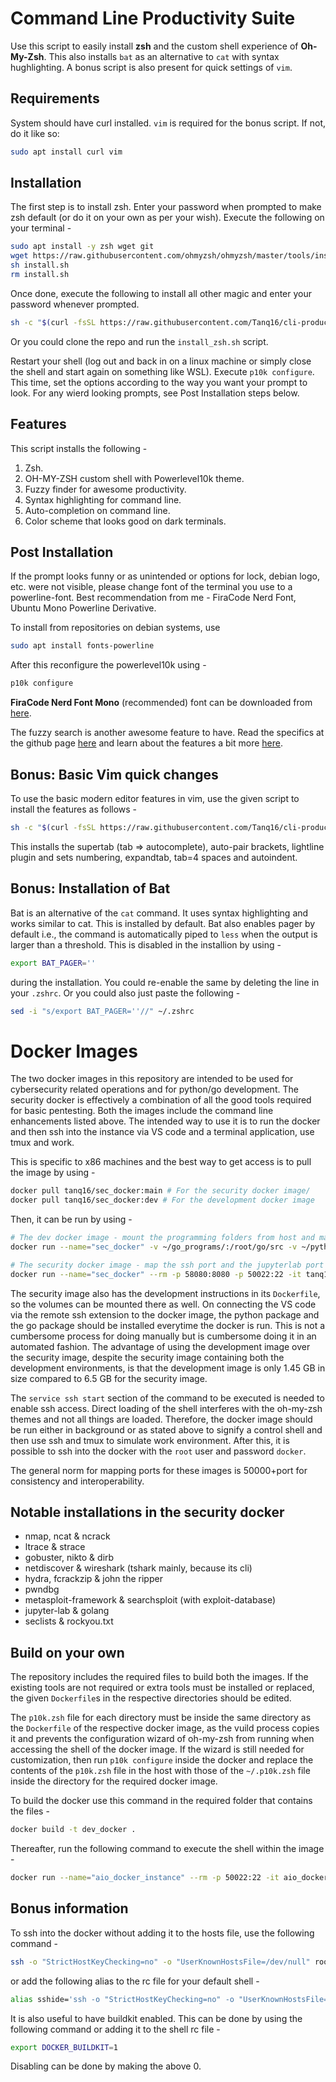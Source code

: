 # Command Line Productivity Suite

Use this script to easily install **zsh** and the custom shell experience of **Oh-My-Zsh**. This also installs `bat` as an alternative to `cat` with syntax hughlighting. A bonus script is also present for quick settings of `vim`.

## Requirements

System should have curl installed. `vim` is required for the bonus script. If not, do it like so:
```bash
sudo apt install curl vim
```

## Installation

The first step is to install zsh. Enter your password when prompted to make zsh default (or do it on your own as per your wish). Execute the following on your terminal -
```bash
sudo apt install -y zsh wget git
wget https://raw.githubusercontent.com/ohmyzsh/ohmyzsh/master/tools/install.sh 2>/dev/null
sh install.sh
rm install.sh
```

Once done, execute the following to install all other magic and enter your password whenever prompted.
```bash
sh -c "$(curl -fsSL https://raw.githubusercontent.com/Tanq16/cli-productivity-suite/master/install_zsh.sh)"
```
Or you could clone the repo and run the `install_zsh.sh` script.

Restart your shell (log out and back in on a linux machine or simply close the shell and start again on something like WSL). Execute `p10k configure`. This time, set the options according to the way you want your prompt to look. For any wierd looking prompts, see Post Installation steps below.

## Features

This script installs the following -
1. Zsh.
2. OH-MY-ZSH custom shell with Powerlevel10k theme.
3. Fuzzy finder for awesome productivity.
3. Syntax highlighting for command line.
4. Auto-completion on command line.
5. Color scheme that looks good on dark terminals.

## Post Installation

If the prompt looks funny or as unintended or options for lock, debian logo, etc. were not visible, please change font of the terminal you use to a powerline-font. Best recommendation from me - FiraCode Nerd Font, Ubuntu Mono Powerline Derivative.

To install from repositories on debian systems, use
```bash
sudo apt install fonts-powerline
```

After this reconfigure the powerlevel10k using -
```bash
p10k configure
```

**FiraCode Nerd Font Mono** (recommended) font can be downloaded from [here](https://github.com/ryanoasis/nerd-fonts/releases/download/v2.1.0/FiraCode.zip).

The fuzzy search is another awesome feature to have. Read the specifics at the github page [here](https://github.com/junegunn/fzf) and learn about the features a bit more [here](https://medium.com/better-programming/boost-your-command-line-productivity-with-fuzzy-finder-985aa162ba5d).

## Bonus: Basic Vim quick changes

To use the basic modern editor features in vim, use the given script to install the features as follows -
```bash
sh -c "$(curl -fsSL https://raw.githubusercontent.com/Tanq16/cli-productivity-suite/master/vim_improve.sh)"
```
This installs the supertab (tab => autocomplete), auto-pair brackets, lightline plugin and sets numbering, expandtab, tab=4 spaces and autoindent.

## Bonus: Installation of Bat

Bat is an alternative of the `cat` command. It uses syntax highlighting and works similar to cat. This is installed by default. Bat also enables pager by default i.e., the command is automatically piped to `less` when the output is larger than a threshold. This is disabled in the installion by using -
```bash
export BAT_PAGER=''
```
during the installation. You could re-enable the same by deleting the line in your `.zshrc`. Or you could also just paste the following -
```bash
sed -i "s/export BAT_PAGER=''//" ~/.zshrc
```

# Docker Images

The two docker images in this repository are intended to be used for cybersecurity related operations and for python/go development. The security docker is effectively a combination of all the good tools required for basic pentesting. Both the images include the command line enhancements listed above. The intended way to use it is to run the docker and then ssh into the instance via VS code and a terminal application, use tmux and work.

This is specific to x86 machines and the best way to get access is to pull the image by using -
```bash
docker pull tanq16/sec_docker:main # For the security docker image/
docker pull tanq16/sec_docker:dev # For the development docker image
```
Then, it can be run by using -
```bash
# The dev docker image - mount the programming folders from host and map the ssh port
docker run --name="sec_docker" -v ~/go_programs/:/root/go/src -v ~/python_programs/:/root/python/ --rm -p 50022:22 -it tanq16/sec_docker:dev zsh -c "service ssh start; zsh"

# The security docker image - map the ssh port and the jupyterlab port
docker run --name="sec_docker" --rm -p 58080:8080 -p 50022:22 -it tanq16/sec_docker:main zsh -c "service ssh start; zsh"
```

The security image also has the development instructions in its `Dockerfile`, so the volumes can be mounted there as well. On connecting the VS code via the remote ssh extension to the docker image, the python package and the go package should be installed everytime the docker is run. This is not a cumbersome process for doing manually but is cumbersome doing it in an automated fashion. The advantage of using the development image over the security image, despite the security image containing both the development environments, is that the development image is only 1.45 GB in size compared to 6.5 GB for the security image.

The `service ssh start` section of the command to be executed is needed to enable ssh access. Direct loading of the shell interferes with the oh-my-zsh themes and not all things are loaded. Therefore, the docker image should be run either in background or as stated above to signify a control shell and then use ssh and tmux to simulate work environment. After this, it is possible to ssh into the docker with the `root` user and password `docker`.

The general norm for mapping ports for these images is 50000+port for consistency and interoperability.

## Notable installations in the security docker

* nmap, ncat & ncrack
* ltrace & strace
* gobuster, nikto & dirb
* netdiscover & wireshark (tshark mainly, because its cli)
* hydra, fcrackzip & john the ripper
* pwndbg
* metasploit-framework & searchsploit (with exploit-database)
* jupyter-lab & golang
* seclists & rockyou.txt

## Build on your own

The repository includes the required files to build both the images. If the existing tools are not required or extra tools must be installed or replaced, the given `Dockerfile`s in the respective directories should be edited. 

The `p10k.zsh` file for each directory must be inside the same directory as the `Dockerfile` of the respective docker image, as the vuild process copies it and prevents the configuration wizard of oh-my-zsh from running when accessing the shell of the docker image. If the wizard is still needed for customization, then run `p10k configure` inside the docker and replace the contents of the `p10k.zsh` file in the host with those of the `~/.p10k.zsh` file inside the directory for the required docker image.

To build the docker use this command in the required folder that contains the files -
```bash
docker build -t dev_docker .
```
Thereafter, run the following command to execute the shell within the image -
```bash
docker run --name="aio_docker_instance" --rm -p 50022:22 -it aio_docker zsh -c "service ssh start; zsh"
```

## Bonus information

To ssh into the docker without adding it to the hosts file, use the following command -
```bash
ssh -o "StrictHostKeyChecking=no" -o "UserKnownHostsFile=/dev/null" root@localhost -p 50232
```
or add the following alias to the rc file for your default shell -
```bash
alias sshide='ssh -o "StrictHostKeyChecking=no" -o "UserKnownHostsFile=/dev/null"'
```

It is also useful to have buildkit enabled. This can be done by using the following command or adding it to the shell rc file -
```bash
export DOCKER_BUILDKIT=1
```
Disabling can be done by making the above 0.
